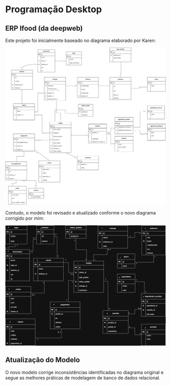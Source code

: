 # Programação Desktop

## ERP Ifood (da deepweb)

Este projeto foi inicialmente baseado no diagrama elaborado por Karen:

![Diagrama Karen](https://github.com/Olivetta21/Unigran_ERPIfood/blob/main/others/diagrama_der_karen.png)

Contudo, o modelo foi revisado e atualizado conforme o novo diagrama corrigido por mim:

![Diagrama Ivan](https://github.com/Olivetta21/Unigran_ERPIfood/blob/main/others/diagrama_der_ivan(corrigido).png)

## Atualização do Modelo

O novo modelo corrige inconsistências identificadas no diagrama original e segue as melhores práticas de modelagem de banco de dados relacional.
